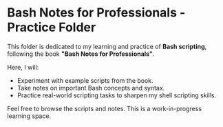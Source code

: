# Bash Notes for Professionals - Practice Folder

This folder is dedicated to my learning and practice of **Bash scripting**, following the book **"Bash Notes for Professionals"**.

Here, I will:

- Experiment with example scripts from the book.
- Take notes on important Bash concepts and syntax.
- Practice real-world scripting tasks to sharpen my shell scripting skills.

Feel free to browse the scripts and notes. This is a work-in-progress learning space.
